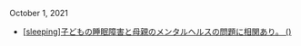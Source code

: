 October 1, 2021
* [\[sleeping\]](sleeping.md)[子どもの睡眠障害と母親のメンタルヘルスの問題に相関あり。 ()](https://findanexpert.unimelb.edu.au/scholarlywork/1567444-bidirectional-associations-between-maternal-mental-health-and-child-sleep-problems-in-children-with-adhd--a-longitudinal-study)
